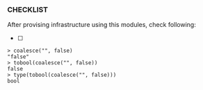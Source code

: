 ### CHECKLIST
After provising infrastructure using this modules, check following:

- [ ]


```
> coalesce("", false)
"false"
> tobool(coalesce("", false))
false
> type(tobool(coalesce("", false)))
bool
```